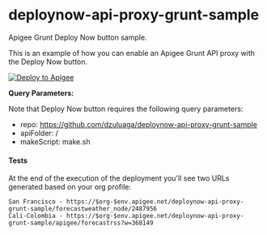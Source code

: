 deploynow-api-proxy-grunt-sample
=========
Apigee Grunt Deploy Now button sample.

This is an example of how you can enable an Apigee Grunt API proxy with the Deploy Now button.

[![Deploy to Apigee](https://raw.githubusercontent.com/apigee/apigee-deploy-now/master/images/deploy_to_apigee.png)](https://deploynow.apigee.com/login-form/?repo=https://github.com/dzuluaga/deploynow-api-proxy-grunt-sample&apiFolder=/&makeScript=make.sh)

**Query Parameters:**

Note that Deploy Now button requires the following query parameters:

- repo: https://github.com/dzuluaga/deploynow-api-proxy-grunt-sample
- apiFolder: /
- makeScript: make.sh

#### Tests
At the end of the execution of the deployment you'll see two URLs generated based on your org profile:

```
San Francisco - https://$org-$env.apigee.net/deploynow-api-proxy-grunt-sample/forecastweather_node/2487956
Cali-Colombia - https://$org-$env.apigee.net/deploynow-api-proxy-grunt-sample/apigee/forecastrss?w=368149
```